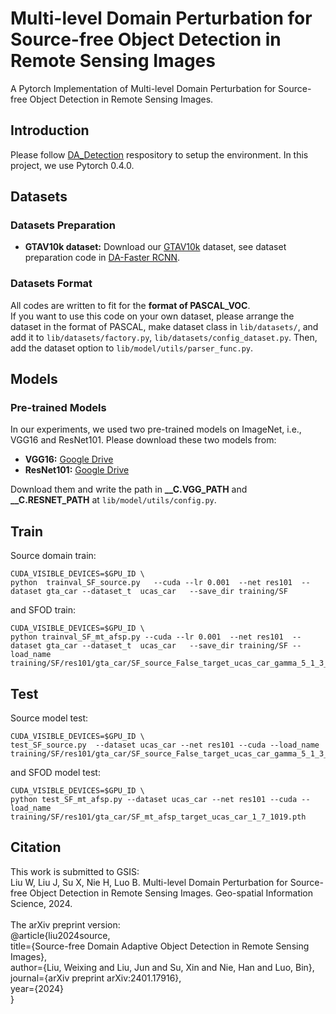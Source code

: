 # Multi-level Domain Perturbation for Source-free Object Detection in Remote Sensing Images
A Pytorch Implementation of Multi-level Domain Perturbation for Source-free Object Detection in Remote Sensing Images. 

## Introduction
Please follow [DA_Detection](https://github.com/VisionLearningGroup/DA_Detection.git) respository to setup the environment. In this project, we use Pytorch 0.4.0. 

## Datasets
### Datasets Preparation
* **GTAV10k dataset:** Download our [GTAV10k](https://drive.google.com/file/d/1dlGy5L7ko_I8qdPRTWhK5wc1Z-VXfK7a/view) dataset, see dataset preparation code in [DA-Faster RCNN](https://github.com/yuhuayc/da-faster-rcnn/tree/master/prepare_data).


### Datasets Format
All codes are written to fit for the **format of PASCAL_VOC**.  
If you want to use this code on your own dataset, please arrange the dataset in the format of PASCAL, make dataset class in ```lib/datasets/```, and add it to ```lib/datasets/factory.py```, ```lib/datasets/config_dataset.py```. Then, add the dataset option to ```lib/model/utils/parser_func.py```.

## Models
### Pre-trained Models
In our experiments, we used two pre-trained models on ImageNet, i.e., VGG16 and ResNet101. Please download these two models from:
* **VGG16:** [Google Drive](https://drive.google.com/file/d/1KyZZi_GQq6x6PqO-3MKPC1OB5VlBIQx8/view?usp=sharing)
* **ResNet101:** [Google Drive](https://drive.google.com/file/d/1UuoXgslnA4Y-ZoyW0d2jViTkRl6HnHIC/view?usp=sharing)

Download them and write the path in **__C.VGG_PATH** and **__C.RESNET_PATH** at ```lib/model/utils/config.py```.

## Train
Source domain train:
```
CUDA_VISIBLE_DEVICES=$GPU_ID \
python  trainval_SF_source.py   --cuda --lr 0.001  --net res101  --dataset gta_car --dataset_t  ucas_car   --save_dir training/SF
```
and SFOD train:
```
CUDA_VISIBLE_DEVICES=$GPU_ID \
python trainval_SF_mt_afsp.py --cuda --lr 0.001  --net res101  --dataset gta_car --dataset_t  ucas_car   --save_dir training/SF --load_name training/SF/res101/gta_car/SF_source_False_target_ucas_car_gamma_5_1_3_9999.pth
```
## Test
Source model test:
```
CUDA_VISIBLE_DEVICES=$GPU_ID \
test_SF_source.py  --dataset ucas_car --net res101 --cuda --load_name training/SF/res101/gta_car/SF_source_False_target_ucas_car_gamma_5_1_3_9999.pth
```
and SFOD model test:
```
CUDA_VISIBLE_DEVICES=$GPU_ID \
python test_SF_mt_afsp.py --dataset ucas_car --net res101 --cuda --load_name training/SF/res101/gta_car/SF_mt_afsp_target_ucas_car_1_7_1019.pth
```
## Citation
This work is submitted to GSIS:<br>
Liu W, Liu J, Su X, Nie H, Luo B. Multi-level Domain Perturbation for Source-free Object Detection in Remote Sensing Images. Geo-spatial Information Science, 2024.<br>
<br>
The arXiv preprint version:<br>
@article{liu2024source,<br>
  title={Source-free Domain Adaptive Object Detection in Remote Sensing Images},<br>
  author={Liu, Weixing and Liu, Jun and Su, Xin and Nie, Han and Luo, Bin},<br>
  journal={arXiv preprint arXiv:2401.17916},<br>
  year={2024}<br>
}<br>
